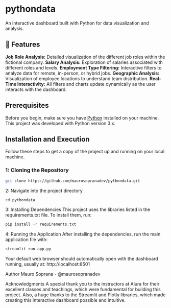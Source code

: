 # pythondata

An interactive dashboard built with Python for data visualization and analysis.

## 🚀 Features

**Job Role Analysis:** Detailed visualization of the different job roles within the fictional company.
**Salary Analysis:** Exploration of salaries associated with different roles and levels.
**Employment Type Filtering:** Interactive filters to analyze data for remote, in-person, or hybrid jobs.
**Geographic Analysis:** Visualization of employee locations to understand team distribution.
**Real-Time Interactivity:** All filters and charts update dynamically as the user interacts with the dashboard.

##  Prerequisites

Before you begin, make sure you have [Python](https://www.python.org/downloads/) installed on your machine.  
This project was developed with Python version 3.x.

##  Installation and Execution

Follow these steps to get a copy of the project up and running on your local machine.

### 1: Cloning the Repository
```bash
git clone https://github.com/maurosopranadev/pythondata.git
```

2: Navigate into the project directory
```bash
cd pythondata
```

3: Installing Dependencies
This project uses the libraries listed in the requirements.txt file. To install them, run:
```bash
pip install -r requirements.txt
```

4: Running the Application
After installing the dependencies, run the main application file with:
```bash
streamlit run app.py
```
Your default web browser should automatically open with the dashboard running, usually at:
http://localhost:8501


Author
Mauro Soprana - @maurosopranadev

Acknowledgments
A special thank you to the instructors at Alura for their excellent classes and teachings, which were fundamental for building this project.
Also, a huge thanks to the Streamlit and Plotly libraries, which made creating this interactive dashboard possible and intuitive.
